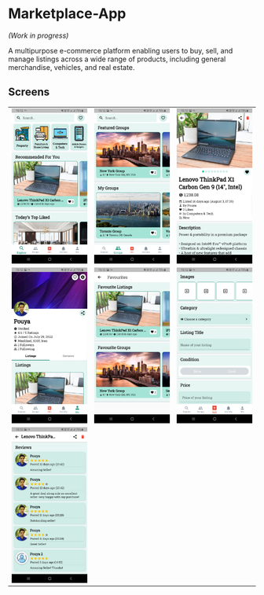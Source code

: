 # Marketplace-App

_(Work in progress)_

A multipurpose e-commerce platform enabling users to buy, sell, and manage listings across a wide range of products, including general merchandise, vehicles, and real estate.

## Screens

<table>
  <tr>
    <td style="margin-right: 10px;"><img src="screens/1.jpg?raw=true" alt="1"></td>
    <td style="margin-left: 10px;"><img src="screens/2.jpg?raw=true" alt="2"></td>
    <td style="margin-right: 10px;"><img src="screens/3.jpg?raw=true" alt="3"></td>
  </tr>
   <tr>
   <td style="margin-left: 10px;"><img src="screens/4.jpg?raw=true" alt="4"></td>
    <td style="margin-right: 10px;"><img src="screens/5.jpg?raw=true" alt="5"></td>
    <td style="margin-left: 10px;"><img src="screens/6.jpg?raw=true" alt="6"></td>
  </tr>
   <tr>
    <td style="margin-right: 10px;"><img src="screens/7.jpg?raw=true" alt="7"></td>
  </tr>
</table>
